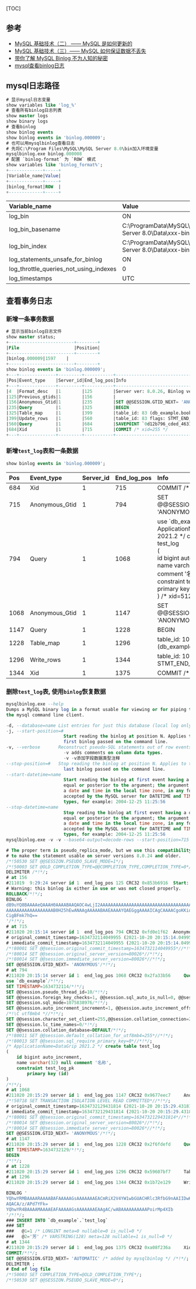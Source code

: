 [TOC]

## 参考

- [MySQL 基础技术（二） —— MySQL 是如何更新的](https://www.jianshu.com/p/4006d6ed60d6)
- [MySQL 基础技术（三）—— MySQL 如何保证数据不丢失](https://juejin.cn/post/7019969643657822216#heading-5)
- [带你了解 MySQL Binlog 不为人知的秘密 ](https://www.cnblogs.com/rickiyang/p/13841811.html)
- [mysql查看binlog日志](https://www.cnblogs.com/softidea/p/12624778.html)

## mysql日志路径

```sql
# 显示mysql日志变量
show variables like 'log_%'
# 查看所有binlog日志列表
show master logs
show binary logs
# 查看binlog
show binlog events
show binlog events in 'binlog.000009';
# 也可以用mysqlbinlog查看日志
# 先将C:\Program Files\MySQL\MySQL Server 8.0\bin加入环境变量
mysqlbinlog.exe binlog.000008
# 配置 `binlog-format` 为 `ROW` 模式
show variables like 'binlog_format%';
+-------------+-----+
|Variable_name|Value|
+-------------+-----+
|binlog_format|ROW  |
+-------------+-----+
```

| Variable\_name                              | Value                                                        |
| :------------------------------------------ | :----------------------------------------------------------- |
| log\_bin                                    | ON                                                           |
| log\_bin\_basename                          | C:\\ProgramData\\MySQL\\MySQL Server 8.0\\Data\\xxx-bin      |
| log\_bin\_index                             | C:\\ProgramData\\MySQL\\MySQL Server 8.0\\Data\\xxx-bin.index |
| log\_statements\_unsafe\_for\_binlog        | ON                                                           |
| log\_throttle\_queries\_not\_using\_indexes | 0                                                            |
| log\_timestamps                             | UTC                                                          |

## 查看事务日志

### 新增一条事务数据

```sql
# 显示当前binlog日志文件
show master status;
+-------------------------+--------+
|File                     |Position|
+-------------------------+--------+
|binlog.000009|1597    |
+-------------------------+--------+
show binlog events in 'binlog.000009';
+---+--------------+---------+-----------+------------------------------------------------+
|Pos|Event_type    |Server_id|End_log_pos|Info                                            |
+---+--------------+---------+-----------+------------------------------------------------+
|4  |Format_desc   |1        |125        |Server ver: 8.0.26, Binlog ver: 4               |
|125|Previous_gtids|1        |156        |                                                |
|156|Anonymous_Gtid|1        |235        |SET @@SESSION.GTID_NEXT= 'ANONYMOUS'            |
|235|Query         |1        |325        |BEGIN                                           |
|325|Table_map     |1        |399        |table_id: 83 (db_example.book)                  |
|399|Update_rows   |1        |560        |table_id: 83 flags: STMT_END_F                  |
|560|Query         |1        |684        |SAVEPOINT `0d12b796_cded_4631_a47a_1d204e97417a`|
|684|Xid           |1        |715        |COMMIT /* xid=255 */                            |
+---+--------------+---------+-----------+------------------------------------------------+
```

### 新增`test_log`表和一条数据

```sql
show binlog events in 'binlog.000009';
```



| Pos  | Event\_type     | Server\_id | End\_log\_pos | Info                                                         |
| :--- | :-------------- | :--------- | :------------ | :----------------------------------------------------------- |
| 684  | Xid             | 1          | 715           | COMMIT /\* xid=255 \*/                                       |
| 715  | Anonymous\_Gtid | 1          | 794           | SET @@SESSION.GTID\_NEXT= 'ANONYMOUS'                        |
| 794  | Query           | 1          | 1068          | use \`db\_example\`; /\* ApplicationName=DataGrip 2021.2 \*/ create table test\_log<br/>\(<br/>id bigint auto\_increment,<br/>name varchar\(32\) null comment '名称',<br/>constraint test\_log\_pk<br/>primary key \(id\)<br/>\) /\* xid=512 \*/ |
| 1068 | Anonymous\_Gtid | 1          | 1147          | SET @@SESSION.GTID\_NEXT= 'ANONYMOUS'                        |
| 1147 | Query           | 1          | 1228          | BEGIN                                                        |
| 1228 | Table\_map      | 1          | 1296          | table\_id: 107 \(db\_example.test\_log\)                     |
| 1296 | Write\_rows     | 1          | 1344          | table\_id: 107 flags: STMT\_END\_F                           |
| 1344 | Xid             | 1          | 1375          | COMMIT /\* xid=679 \*/                                       |

### 删除`test_log`表, 使用`binlog`恢复数据

```sql
mysqlbinlog.exe --help
Dumps a MySQL binary log in a format usable for viewing or for piping to
the mysql command line client.

-d, --database=name List entries for just this database (local log only).
-j, --start-position=#
                      Start reading the binlog at position N. Applies to the
                      first binlog passed on the command line.
-v, --verbose       Reconstruct pseudo-SQL statements out of row events. -v
                      -v adds comments on column data types.
                      -v -v添加字段数据类型注释
--stop-position=#   Stop reading the binlog at position N. Applies to the
                      last binlog passed on the command line.
--start-datetime=name
                      Start reading the binlog at first event having a datetime
                      equal or posterior to the argument; the argument must be
                      a date and time in the local time zone, in any format
                      accepted by the MySQL server for DATETIME and TIMESTAMP
                      types, for example: 2004-12-25 11:25:56
--stop-datetime=name
                      Stop reading the binlog at first event having a datetime
                      equal or posterior to the argument; the argument must be
                      a date and time in the local time zone, in any format
                      accepted by the MySQL server for DATETIME and TIMESTAMP
                      types, for example: 2004-12-25 11:25:56
mysqlbinlog.exe -v -v --base64-output=decode-rows --start-position=715 --stop-position=1375 CHENJH91-VSZBN-bin.000009 > testlog.sql
```

```sql
# The proper term is pseudo_replica_mode, but we use this compatibility alias
# to make the statement usable on server versions 8.0.24 and older.
/*!50530 SET @@SESSION.PSEUDO_SLAVE_MODE=1*/;
/*!50003 SET @OLD_COMPLETION_TYPE=@@COMPLETION_TYPE,COMPLETION_TYPE=0*/;
DELIMITER /*!*/;
# at 156
#211019  9:29:24 server id 1  end_log_pos 125 CRC32 0x853b6916 	Start: binlog v 4, server v 8.0.26 created 211019  9:29:24 at startup
# Warning: this binlog is either in use or was not closed properly.
ROLLBACK/*!*/;
BINLOG '
dB9uYQ8BAAAAeQAAAH0AAAABAAQAOC4wLjI2AAAAAAAAAAAAAAAAAAAAAAAAAAAAAAAAAAAAAAAA
AAAAAAAAAAAAAAAAAAB0H25hEwANAAgAAAAABAAEAAAAYQAEGggAAAAICAgCAAAACgoKKioAEjQA
CigBFmk7hQ==
'/*!*/;
# at 715
#211020 20:15:14 server id 1  end_log_pos 794 CRC32 0xfd0e1f62 	Anonymous_GTID	last_committed=1	sequence_number=2	rbr_only=no	original_committed_timestamp=1634732114049955	immediate_commit_timestamp=1634732114049955	transaction_length=353
# original_commit_timestamp=1634732114049955 (2021-10-20 20:15:14.049955 �й���׼ʱ��)
# immediate_commit_timestamp=1634732114049955 (2021-10-20 20:15:14.049955 �й���׼ʱ��)
/*!80001 SET @@session.original_commit_timestamp=1634732114049955*//*!*/;
/*!80014 SET @@session.original_server_version=80026*//*!*/;
/*!80014 SET @@session.immediate_server_version=80026*//*!*/;
SET @@SESSION.GTID_NEXT= 'ANONYMOUS'/*!*/;
# at 794
#211020 20:15:14 server id 1  end_log_pos 1068 CRC32 0x2fa33b56 	Query	thread_id=10	exec_time=0	error_code=0	Xid = 512
use `db_example`/*!*/;
SET TIMESTAMP=1634732114/*!*/;
SET @@session.pseudo_thread_id=10/*!*/;
SET @@session.foreign_key_checks=1, @@session.sql_auto_is_null=0, @@session.unique_checks=1, @@session.autocommit=1/*!*/;
SET @@session.sql_mode=1075838976/*!*/;
SET @@session.auto_increment_increment=1, @@session.auto_increment_offset=1/*!*/;
/*!\C utf8mb4 *//*!*/;
SET @@session.character_set_client=255,@@session.collation_connection=255,@@session.collation_server=255/*!*/;
SET @@session.lc_time_names=0/*!*/;
SET @@session.collation_database=DEFAULT/*!*/;
/*!80011 SET @@session.default_collation_for_utf8mb4=255*//*!*/;
/*!80013 SET @@session.sql_require_primary_key=0*//*!*/;
/* ApplicationName=DataGrip 2021.2 */ create table test_log
(
	id bigint auto_increment,
	name varchar(32) null comment '名称',
	constraint test_log_pk
		primary key (id)
)
/*!*/;
# at 1068
#211020 20:15:29 server id 1  end_log_pos 1147 CRC32 0x9677eec7 	Anonymous_GTID	last_committed=2	sequence_number=3	rbr_only=yes	original_committed_timestamp=1634732129431814	immediate_commit_timestamp=1634732129431814	transaction_length=307
/*!50718 SET TRANSACTION ISOLATION LEVEL READ COMMITTED*//*!*/;
# original_commit_timestamp=1634732129431814 (2021-10-20 20:15:29.431814 �й���׼ʱ��)
# immediate_commit_timestamp=1634732129431814 (2021-10-20 20:15:29.431814 �й���׼ʱ��)
/*!80001 SET @@session.original_commit_timestamp=1634732129431814*//*!*/;
/*!80014 SET @@session.original_server_version=80026*//*!*/;
/*!80014 SET @@session.immediate_server_version=80026*//*!*/;
SET @@SESSION.GTID_NEXT= 'ANONYMOUS'/*!*/;
# at 1147
#211020 20:15:29 server id 1  end_log_pos 1228 CRC32 0x2f6fdefd 	Query	thread_id=12	exec_time=0	error_code=0
SET TIMESTAMP=1634732129/*!*/;
BEGIN
/*!*/;
# at 1228
#211020 20:15:29 server id 1  end_log_pos 1296 CRC32 0x59607bf7 	Table_map: `db_example`.`test_log` mapped to number 107
# at 1296
#211020 20:15:29 server id 1  end_log_pos 1344 CRC32 0x1b72e129 	Write_rows: table id 107 flags: STMT_END_F

BINLOG '
YQhwYRMBAAAARAAAABAFAAAAAGsAAAAAAAEACmRiX2V4YW1wbGUACHRlc3RfbG9nAAIIDwKAAAIB
AQACA/z/APd7YFk=
YQhwYR4BAAAAMAAAAEAFAAAAAGsAAAAAAAEAAgAC/wABAAAAAAAAAAPoirMp4XIb
'/*!*/;
### INSERT INTO `db_example`.`test_log`
### SET
###   @1=1 /* LONGINT meta=0 nullable=0 is_null=0 */
###   @2='芳' /* VARSTRING(128) meta=128 nullable=1 is_null=0 */
# at 1344
#211020 20:15:29 server id 1  end_log_pos 1375 CRC32 0xa08f236a 	Xid = 679
COMMIT/*!*/;
SET @@SESSION.GTID_NEXT= 'AUTOMATIC' /* added by mysqlbinlog */ /*!*/;
DELIMITER ;
# End of log file
/*!50003 SET COMPLETION_TYPE=@OLD_COMPLETION_TYPE*/;
/*!50530 SET @@SESSION.PSEUDO_SLAVE_MODE=0*/;
```
